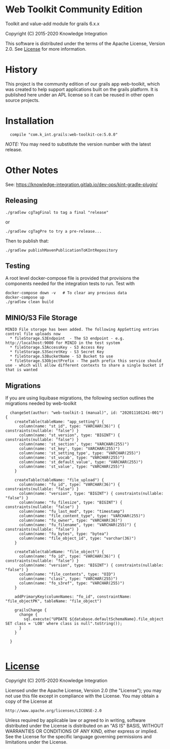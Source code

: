 # Web Toolkit Community Edition
Toolkit and value-add module for grails 6.x.x

Copyright (C) 2015-2020 Knowledge Integration

This software is distributed under the terms of the Apache License, Version 2.0. See [License](#license) for more information.

# History

This project is the community edition of our grails app web-toolkit, which was created
to help support applications built on the grails platform. It is published here under an 
APL license so it can be reused in other open source projects.

# Installation

```
  compile "com.k_int.grails:web-toolkit-ce:5.0.0"
```
_NOTE:_ You may need to substitute the version number with the latest release.

# Other Notes

See: https://knowledge-integration.gitlab.io/dev-ops/kint-gradle-plugin/

## Releasing
```
./gradlew cgTagFinal to tag a final "release"
```

or

```
./gradlew cgTagPre to try a pre-release...
```

Then to publish that:
```
./gradlew publishMavenPublicationToKIntRepository
```

## Testing

A root level docker-compose file is provided that provisions the components needed for the integration tests to run. Test with

    docker-compose down -v   # To clear any previous data
    docker-compose up
    ./gradlew clean build

## MINIO/S3 File Storage

    MINIO File storage has been added. The following AppSetting entries control file uploads now
      * fileStorage.S3Endpoint  - The S3 endpoint - e.g. http://localhost:9000 for MINIO in the test system
      * fileStorage.S3AccessKey - S3 Access Key
      * fileStorage.S3SecretKey - S3 Secret Key
      * fileStorage.S3BucketName - S3 Bucket to use
      * fileStorage.S3ObjectPrefix - The path prefix this service should use - which will allow different contexts to share a single bucket if that is wanted


## Migrations

  If you are using liquibase migrations, the following section outlines the migrations needed by web-toolkit

```
  changeSet(author: "web-toolkit-1 (manual)", id: "202011101241-001") {
    createTable(tableName: "app_setting") {
      column(name: "st_id", type: "VARCHAR(36)") { constraints(nullable: "false") }
      column(name: "st_version", type: "BIGINT") { constraints(nullable: "false") }
      column(name: 'st_section', type: "VARCHAR(255)")
      column(name: 'st_key', type: "VARCHAR(255)")
      column(name: 'st_setting_type', type: "VARCHAR(255)")
      column(name: 'st_vocab', type: "VARCHAR(255)")
      column(name: 'st_default_value', type: "VARCHAR(255)")
      column(name: 'st_value', type: "VARCHAR(255)")
    }

    createTable(tableName: "file_upload") {
      column(name: "fu_id", type: "VARCHAR(36)") { constraints(nullable: "false") }
      column(name: "version", type: "BIGINT") { constraints(nullable: "false") }
      column(name: "fu_filesize", type: "BIGINT") { constraints(nullable: "false") }
      column(name: "fu_last_mod", type: "timestamp")
      column(name: "file_content_type", type: "VARCHAR(255)")
      column(name: "fu_owner", type: "VARCHAR(36)")
      column(name: "fu_filename", type: "VARCHAR(255)") { constraints(nullable: "false") }
      column(name: "fu_bytes", type: "bytea")
      column(name: "file_object_id", type: "varchar(36)")
    }

    createTable(tableName: "file_object") {
      column(name: "fo_id", type: "VARCHAR(36)") { constraints(nullable: "false") }
      column(name: "version", type: "BIGINT") { constraints(nullable: "false") }
      column(name: "file_contents", type: "OID")
      column(name: "class", type: "VARCHAR(255)")
      column(name: "fo_s3ref", type: "VARCHAR(255)")
    }

    addPrimaryKey(columnNames: "fo_id", constraintName: "file_objectPK", tableName: "file_object")

    grailsChange {
      change {
        sql.execute("UPDATE ${database.defaultSchemaName}.file_object SET class = 'LOB' where class is null".toString());
      }
    }

  }


```

# [License](LICENSE)

Copyright (C) 2015-2020 Knowledge Integration

Licensed under the Apache License, Version 2.0 (the "License");
you may not use this file except in compliance with the License.
You may obtain a copy of the License at

    http://www.apache.org/licenses/LICENSE-2.0

Unless required by applicable law or agreed to in writing, software
distributed under the License is distributed on an "AS IS" BASIS,
WITHOUT WARRANTIES OR CONDITIONS OF ANY KIND, either express or implied.
See the License for the specific language governing permissions and
limitations under the License.
